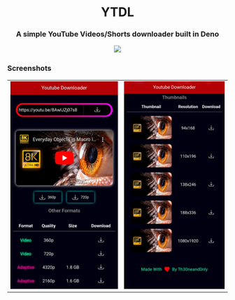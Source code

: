 <h1 align=center > YTDL</h1>
<h3 align=center >A simple YouTube Videos/Shorts downloader built in Deno </h3>
<p align=center >
<img src="https://img.shields.io/badge/deno%20js-000000?style=for-the-badge&logo=deno&logoColor=white" >

</p>


### Screenshots
<table align=center >
<tr>
<td><img src='./screenshots/ss1.png'  ></td>
<td><img src='./screenshots/ss2.png'  
</td>
</tr>
</table>
